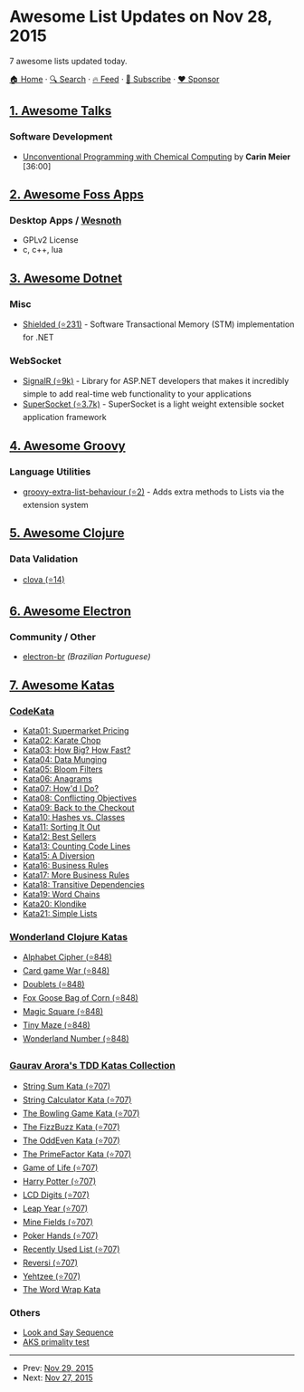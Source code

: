 # Awesome List Updates on Nov 28, 2015

7 awesome lists updated today.

[🏠 Home](/README.md) · [🔍 Search](https://www.trackawesomelist.com/search/) · [🔥 Feed](https://www.trackawesomelist.com/rss.xml) · [📮 Subscribe](https://trackawesomelist.us17.list-manage.com/subscribe?u=d2f0117aa829c83a63ec63c2f&id=36a103854c) · [❤️  Sponsor](https://github.com/sponsors/theowenyoung)



## [1. Awesome Talks](/content/JanVanRyswyck/awesome-talks/README.md)

### Software Development

*   [Unconventional Programming with Chemical Computing](https://www.youtube.com/watch?v=cHoYNStQOEc) by **Carin Meier** \[36:00]

## [2. Awesome Foss Apps](/content/DataDaoDe/awesome-foss-apps/README.md)

### Desktop Apps / [Wesnoth](https://github.com/wesnoth/wesnoth)

*   GPLv2 License
*   c, c++, lua

## [3. Awesome Dotnet](/content/quozd/awesome-dotnet/README.md)

### Misc

*   [Shielded (⭐231)](https://github.com/jbakic/Shielded) - Software Transactional Memory (STM) implementation for .NET

### WebSocket

*   [SignalR (⭐9k)](https://github.com/SignalR/SignalR) - Library for ASP.NET developers that makes it incredibly simple to add real-time web functionality to your applications
*   [SuperSocket (⭐3.7k)](https://github.com/kerryjiang/SuperSocket) - SuperSocket is a light weight extensible socket application framework

## [4. Awesome Groovy](/content/kdabir/awesome-groovy/README.md)

### Language Utilities

*   [groovy-extra-list-behaviour (⭐2)](https://github.com/dnahodil/groovy-extra-list-behaviour) - Adds extra methods to Lists via the extension system

## [5. Awesome Clojure](/content/razum2um/awesome-clojure/README.md)

### Data Validation

*   [clova (⭐14)](https://github.com/markwoodhall/clova)

## [6. Awesome Electron](/content/sindresorhus/awesome-electron/README.md)

### Community / Other

*   [electron-br](https://electron-br.slack.com) *(Brazilian Portuguese)*

## [7. Awesome Katas](/content/gamontal/awesome-katas/README.md)

### [CodeKata](http://codekata.com/)

*   [Kata01: Supermarket Pricing](http://codekata.com/kata/kata01-supermarket-pricing/)
*   [Kata02: Karate Chop](http://codekata.com/kata/kata02-karate-chop/)
*   [Kata03: How Big? How Fast?](http://codekata.com/kata/kata03-how-big-how-fast/)
*   [Kata04: Data Munging](http://codekata.com/kata/kata04-data-munging/)
*   [Kata05: Bloom Filters](http://codekata.com/kata/kata05-bloom-filters/)
*   [Kata06: Anagrams](http://codekata.com/kata/kata06-anagrams/)
*   [Kata07: How'd I Do?](http://codekata.com/kata/kata07-howd-i-do/)
*   [Kata08: Conflicting Objectives](http://codekata.com/kata/kata08-conflicting-objectives/)
*   [Kata09: Back to the Checkout](http://codekata.com/kata/kata09-back-to-the-checkout/)
*   [Kata10: Hashes vs. Classes](http://codekata.com/kata/kata10-hashes-vs-classes/)
*   [Kata11: Sorting It Out](http://codekata.com/kata/kata11-sorting-it-out/)
*   [Kata12: Best Sellers](http://codekata.com/kata/kata12-best-sellers/)
*   [Kata13: Counting Code Lines](http://codekata.com/kata/kata13-counting-code-lines/)
*   [Kata15: A Diversion](http://codekata.com/kata/kata15-a-diversion/)
*   [Kata16: Business Rules](http://codekata.com/kata/kata16-business-rules/)
*   [Kata17: More Business Rules](http://codekata.com/kata/kata17-more-business-rules/)
*   [Kata18: Transitive Dependencies](http://codekata.com/kata/kata18-transitive-dependencies/)
*   [Kata19: Word Chains](http://codekata.com/kata/kata19-word-chains/)
*   [Kata20: Klondike](http://codekata.com/kata/kata20-klondike/)
*   [Kata21: Simple Lists](http://codekata.com/kata/kata21-simple-lists/)

### [Wonderland Clojure Katas](https://github.com/gigasquid/wonderland-clojure-katas)

*   [Alphabet Cipher (⭐848)](https://github.com/gigasquid/wonderland-clojure-katas/tree/master/alphabet-cipher)
*   [Card game War (⭐848)](https://github.com/gigasquid/wonderland-clojure-katas/tree/master/card-game-war)
*   [Doublets (⭐848)](https://github.com/gigasquid/wonderland-clojure-katas/tree/master/doublets)
*   [Fox Goose Bag of Corn (⭐848)](https://github.com/gigasquid/wonderland-clojure-katas/tree/master/fox-goose-bag-of-corn)
*   [Magic Square (⭐848)](https://github.com/gigasquid/wonderland-clojure-katas/tree/master/magic-square)
*   [Tiny Maze (⭐848)](https://github.com/gigasquid/wonderland-clojure-katas/tree/master/tiny-maze)
*   [Wonderland Number (⭐848)](https://github.com/gigasquid/wonderland-clojure-katas/tree/master/wonderland-number)

### [Gaurav Arora's TDD Katas Collection](https://github.com/garora/TDD-Katas)

*   [String Sum Kata (⭐707)](https://github.com/garora/TDD-Katas#string-sum-kata)
*   [String Calculator Kata (⭐707)](https://github.com/garora/TDD-Katas#string-calculator-kata-via-roy-osherove)
*   [The Bowling Game Kata (⭐707)](https://github.com/garora/TDD-Katas#the-bowling-game-kata-via-uncle-bob)
*   [The FizzBuzz Kata (⭐707)](https://github.com/garora/TDD-Katas#the-fizzbuzz-kata)
*   [The OddEven Kata (⭐707)](https://github.com/garora/TDD-Katas#the-oddeven-kata)
*   [The PrimeFactor Kata (⭐707)](https://github.com/garora/TDD-Katas#the-primefactor-kata-via-uncle-bob)
*   [Game of Life (⭐707)](https://github.com/garora/TDD-Katas#game-of-life-)
*   [Harry Potter (⭐707)](https://github.com/garora/TDD-Katas#harry-potter-)
*   [LCD Digits (⭐707)](https://github.com/garora/TDD-Katas#lcd-digits-)
*   [Leap Year (⭐707)](https://github.com/garora/TDD-Katas#leap-year-)
*   [Mine Fields (⭐707)](https://github.com/garora/TDD-Katas#mine-fields-)
*   [Poker Hands (⭐707)](https://github.com/garora/TDD-Katas#poker-hands)
*   [Recently Used List (⭐707)](https://github.com/garora/TDD-Katas#recently-used-list-)
*   [Reversi (⭐707)](https://github.com/garora/TDD-Katas#reversi-)
*   [Yehtzee (⭐707)](https://github.com/garora/TDD-Katas#yehtzee-)
*   [The Word Wrap Kata](http://codingdojo.org/cgi-bin/wiki.pl?KataWordWrap)

### Others

*   [Look and Say Sequence](https://en.wikipedia.org/wiki/Look-and-say_sequence)
*   [AKS primality test](https://en.wikipedia.org/wiki/AKS_primality_test)

---

- Prev: [Nov 29, 2015](/content/2015/11/29/README.md)
- Next: [Nov 27, 2015](/content/2015/11/27/README.md)